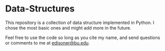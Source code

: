 # Data-Structures

This repository is a collection of data structure implemented in Python. I chose the most basic ones and might add more in the future. 

Feel free to use the code so long as you cite my name, and send questions or comments to me at edisoner@bu.edu.
